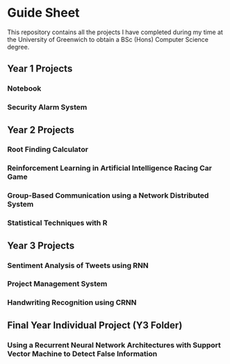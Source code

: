 # Guide Sheet

This repository contains all the projects I have completed during my time at the University of Greenwich to obtain a BSc (Hons) Computer Science degree.

## Year 1 Projects

### Notebook

### Security Alarm System


## Year 2 Projects

### Root Finding Calculator

### Reinforcement Learning in Artificial Intelligence Racing Car Game

### Group-Based Communication using a Network Distributed System

### Statistical Techniques with R


## Year 3 Projects

### Sentiment Analysis of Tweets using RNN

### Project Management System

### Handwriting Recognition using CRNN


## Final Year Individual Project (Y3 Folder)
### Using a Recurrent Neural Network Architectures with Support Vector Machine to Detect False Information
